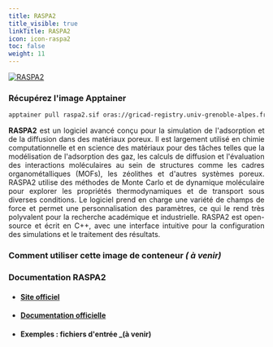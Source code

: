 ```yaml
---
title: RASPA2
title_visible: true
linkTitle: RASPA2
icon: icon-raspa2
toc: false
weight: 11
---
```


<a href="https://github.com/iRASPA/RASPA2" target="_blank" class="codes-pages-top-logo">
  <img alt="RASPA2" class="logo-raspa2"/>
</a>

### Récupérez l'image Apptainer

```bash
apptainer pull raspa2.sif oras://gricad-registry.univ-grenoble-alpes.fr/diamond/apptainer/apptainer-singularity-projects/raspa2.sif:latest
```

<div align="justify">

**RASPA2** est un logiciel avancé conçu pour la simulation de l'adsorption et de la diffusion dans des matériaux poreux. Il est largement utilisé en chimie computationnelle et en science des matériaux pour des tâches telles que la modélisation de l'adsorption des gaz, les calculs de diffusion et l'évaluation des interactions moléculaires au sein de structures comme les cadres organométalliques (MOFs), les zéolithes et d'autres systèmes poreux. RASPA2 utilise des méthodes de Monte Carlo et de dynamique moléculaire pour explorer les propriétés thermodynamiques et de transport sous diverses conditions. Le logiciel prend en charge une variété de champs de force et permet une personnalisation des paramètres, ce qui le rend très polyvalent pour la recherche académique et industrielle. RASPA2 est open-source et écrit en C++, avec une interface intuitive pour la configuration des simulations et le traitement des résultats.

</div>

### Comment utiliser cette image de conteneur _( à venir)_

### Documentation RASPA2

- #### <a href="https://github.com/iRASPA/RASPA2" target="_blank">Site officiel</a>

- #### <a href="https://github.com/iRASPA/RASPA2/tree/master/Docs" target="_blank">Documentation officielle</a>

- #### Exemples : fichiers d'entrée _(à venir)
